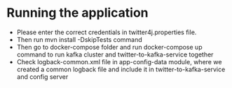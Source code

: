 # Running the application
- Please enter the correct credentials in twitter4j.properties file.
- Then run mvn install -DskipTests command
- Then go to docker-compose folder and run docker-compose up command to run kafka cluster and twitter-to-kafka-service together
- Check logback-common.xml file in app-config-data module, where we created a common logback file and include it in 
twitter-to-kafka-service and config server